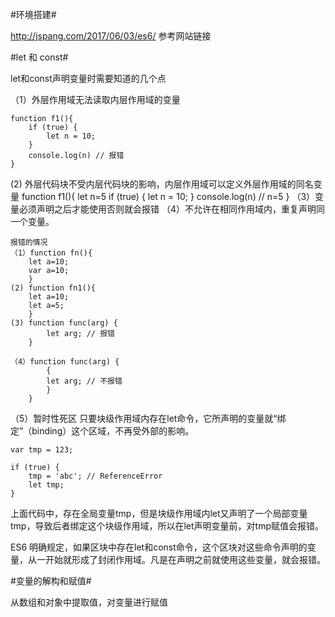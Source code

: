#环境搭建#

<http://jspang.com/2017/06/03/es6/> 参考网站链接

#let 和 const#

let和const声明变量时需要知道的几个点



（1）外层作用域无法读取内层作用域的变量  

	function f1(){
  		if (true) {
    		let n = 10;
  		}
		console.log(n) // 报错
	}
 (2) 外层代码块不受内层代码块的影响，内层作用域可以定义外层作用域的同名变量
	function f1(){
		let n=5
  		if (true) {
    		let n = 10;
  		}
		console.log(n) // n=5
	}
（3）变量必须声明之后才能使用否则就会报错
（4）不允许在相同作用域内，重复声明同一个变量。

	报错的情况
	（1）function fn(){
		let a=10;
		var a=10;
		}
	(2) function fn1(){
		let a=10;
		let a=5;
		}
	(3) function func(arg) {
  			let arg; // 报错
		}

	（4）function func(arg) {
  			{
    		let arg; // 不报错
  			}
		}
（5）暂时性死区
只要块级作用域内存在let命令，它所声明的变量就“绑定”（binding）这个区域，不再受外部的影响。

	var tmp = 123;

	if (true) {
  		tmp = 'abc'; // ReferenceError
  		let tmp;
	}
上面代码中，存在全局变量tmp，但是块级作用域内let又声明了一个局部变量tmp，导致后者绑定这个块级作用域，所以在let声明变量前，对tmp赋值会报错。

ES6 明确规定，如果区块中存在let和const命令，这个区块对这些命令声明的变量，从一开始就形成了封闭作用域。凡是在声明之前就使用这些变量，就会报错。

#变量的解构和赋值#

从数组和对象中提取值，对变量进行赋值
